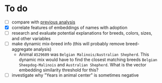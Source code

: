 # To do

- [ ] compare with [previous analysis](https://data.world/rdowns26/austin-animal-shelter)
- [x] correlate features of embeddings of names with adoption
- [ ] research and evaluate potential explanations for breeds, colors, sizes, and other variables
- [ ] make dynamic mix-breed info (this will probably remove breed-aggregate analysis)
  - Animal `A529609` was `Belgian Malinois/Australian Shepherd`. This dynamic mix would have to find the closest matching breeds `Belgian Sheepdog-Malinois` and `Australian Shepherd`. What is the vector embedding similarity threshold for this?
- [ ] investigate why "Years in animal center" is sometimes negative
